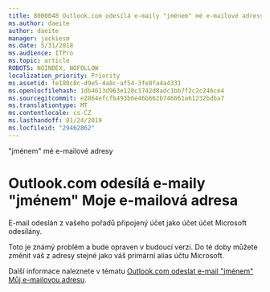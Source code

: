 ```yaml
---
title: 8000048 Outlook.com odesílá e-maily "jménem" mé e-mailové adresy
ms.author: daeite
author: daeite
manager: jackiesm
ms.date: 5/31/2018
ms.audience: ITPro
ms.topic: article
ROBOTS: NOINDEX, NOFOLLOW
localization_priority: Priority
ms.assetid: fe180c8c-d9e5-4a8c-af54-3fe8fa4a4331
ms.openlocfilehash: 1db4613d963e128c1742d8adc1bb7f2c2c246ce4
ms.sourcegitcommit: e2864efcfb493b6e46b662b746661a61232bdba7
ms.translationtype: MT
ms.contentlocale: cs-CZ
ms.lasthandoff: 01/24/2019
ms.locfileid: "29462862"
---
```

"jménem" mé e-mailové adresy

# <a name="outlookcom-sends-email-on-behalf-of-my-email-address"></a>Outlook.com odesílá e-maily "jménem" Moje e-mailová adresa

E-mail odeslán z vašeho pořadů připojený účet jako účet účet Microsoft odesílány.
  
Toto je známý problém a bude opraven v budoucí verzi. Do té doby můžete změnit váš z adresy stejné jako váš primární alias účtu Microsoft.
  
Další informace naleznete v tématu [Outlook.com odeslat e-mail "jménem" Můj e-mailovou adresu](https://go.microsoft.com/fwlink/p/?linkid=2001600&amp;clcid=0x409).
  

